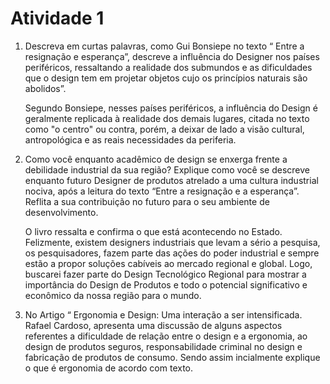 # Atividade 1

1. Descreva em curtas palavras, como Gui Bonsiepe no texto “ Entre a resignação e esperança”,  descreve a influência do Designer nos países periféricos, ressaltando a realidade dos submundos e as dificuldades que o design tem em projetar objetos cujo os princípios naturais são abolidos”. 

    Segundo Bonsiepe, nesses países periféricos, a influência do Design é geralmente replicada à realidade dos demais lugares, citada no texto como "o centro" ou contra, porém, a deixar de lado a visão cultural, antropológica e as reais necessidades da periferia.

2. Como você enquanto acadêmico de design se enxerga frente a debilidade industrial da sua região? Explique como você se descreve enquanto futuro Designer de produtos atrelado a uma cultura industrial nociva, após a leitura do texto “Entre a resignação e a esperança”. Reflita a sua contribuição no futuro  para o seu ambiente de desenvolvimento.
    
    O livro ressalta e confirma o que está acontecendo no Estado. Felizmente, existem designers industriais que levam a sério a pesquisa, os pesquisadores, fazem parte das ações do poder industrial e sempre estão a propor soluções cabíveis ao mercado regional e global. Logo, buscarei fazer parte do Design Tecnológico Regional para mostrar a importância do Design de Produtos e todo o potencial significativo e econômico da nossa região para o mundo.

3. No Artigo “ Ergonomia e Design: Uma interação a ser intensificada.  Rafael Cardoso, apresenta uma discussão de alguns aspectos referentes a dificuldade de relação entre o design e a ergonomia, ao design de produtos seguros, responsabilidade criminal no design e fabricação de produtos de consumo. Sendo assim incialmente explique o que é ergonomia de acordo com texto.

    